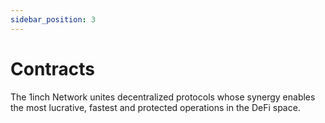 ```yaml
---
sidebar_position: 3
---
```


# Contracts

The 1inch Network unites decentralized protocols whose synergy enables the most lucrative, fastest and protected operations in the DeFi space.